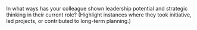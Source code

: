 In what ways has your colleague shown leadership potential and strategic thinking in their current role? (Highlight instances where they took initiative, led projects, or contributed to long-term planning.)